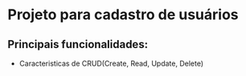 # Projeto para cadastro de usuários

## Principais funcionalidades:
- Caracteristicas de CRUD(Create, Read, Update, Delete)
